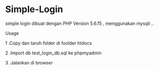# Simple-Login

simple login dibuat dengan PHP Version 5.6.15 , menggunakan mysqli ..

Usage 

1 .Copy dan taruh folder di foolder htdocs

2 .Import db test_login_db.sql ke phpmyadmin

3 .Jalankan di browser





